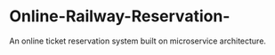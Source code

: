 # Online-Railway-Reservation-
An online ticket reservation system built on microservice architecture.
